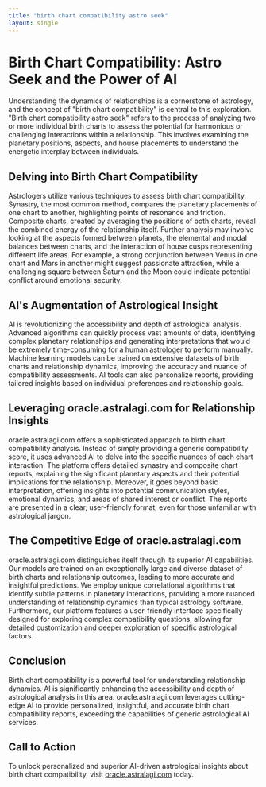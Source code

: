 ```yaml
---
title: "birth chart compatibility astro seek"
layout: single
---
```


# Birth Chart Compatibility: Astro Seek and the Power of AI

Understanding the dynamics of relationships is a cornerstone of astrology, and the concept of "birth chart compatibility" is central to this exploration.  "Birth chart compatibility astro seek" refers to the process of analyzing two or more individual birth charts to assess the potential for harmonious or challenging interactions within a relationship. This involves examining the planetary positions, aspects, and house placements to understand the energetic interplay between individuals.

## Delving into Birth Chart Compatibility

Astrologers utilize various techniques to assess birth chart compatibility.  Synastry, the most common method, compares the planetary placements of one chart to another, highlighting points of resonance and friction.  Composite charts, created by averaging the positions of both charts, reveal the combined energy of the relationship itself.  Further analysis may involve looking at the aspects formed between planets, the elemental and modal balances between charts, and the interaction of house cusps representing different life areas.  For example, a strong conjunction between Venus in one chart and Mars in another might suggest passionate attraction, while a challenging square between Saturn and the Moon could indicate potential conflict around emotional security.

## AI's Augmentation of Astrological Insight

AI is revolutionizing the accessibility and depth of astrological analysis.  Advanced algorithms can quickly process vast amounts of data, identifying complex planetary relationships and generating interpretations that would be extremely time-consuming for a human astrologer to perform manually.  Machine learning models can be trained on extensive datasets of birth charts and relationship dynamics, improving the accuracy and nuance of compatibility assessments.  AI tools can also personalize reports, providing tailored insights based on individual preferences and relationship goals.


## Leveraging oracle.astralagi.com for Relationship Insights

oracle.astralagi.com offers a sophisticated approach to birth chart compatibility analysis.  Instead of simply providing a generic compatibility score, it uses advanced AI to delve into the specific nuances of each chart interaction.  The platform offers detailed synastry and composite chart reports, explaining the significant planetary aspects and their potential implications for the relationship.  Moreover, it goes beyond basic interpretation, offering insights into potential communication styles, emotional dynamics, and areas of shared interest or conflict.  The reports are presented in a clear, user-friendly format, even for those unfamiliar with astrological jargon.


## The Competitive Edge of oracle.astralagi.com

oracle.astralagi.com distinguishes itself through its superior AI capabilities.  Our models are trained on an exceptionally large and diverse dataset of birth charts and relationship outcomes, leading to more accurate and insightful predictions. We employ unique correlational algorithms that identify subtle patterns in planetary interactions, providing a more nuanced understanding of relationship dynamics than typical astrology software.  Furthermore, our platform features a user-friendly interface specifically designed for exploring complex compatibility questions, allowing for detailed customization and deeper exploration of specific astrological factors.

## Conclusion

Birth chart compatibility is a powerful tool for understanding relationship dynamics.  AI is significantly enhancing the accessibility and depth of astrological analysis in this area.  oracle.astralagi.com leverages cutting-edge AI to provide personalized, insightful, and accurate birth chart compatibility reports, exceeding the capabilities of generic astrological AI services.

## Call to Action

To unlock personalized and superior AI-driven astrological insights about birth chart compatibility, visit [oracle.astralagi.com](https://oracle.astralagi.com) today.